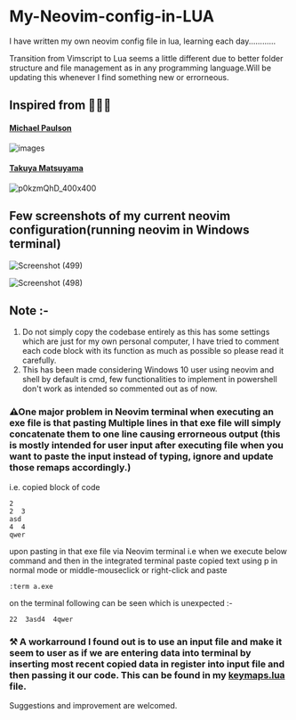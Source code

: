 # My-Neovim-config-in-LUA
I have written my own neovim config file in lua, learning each day............

Transition from Vimscript to Lua seems a little different due to better folder structure and file management as in any programming language.Will be updating this whenever I find something new or errorneous.

## Inspired from 🙏🏼👀 

#### [Michael Paulson](https://github.com/ThePrimeagen)

![images](https://github.com/JoydeepMallick/My-Neovim-config-in-LUA/assets/94801952/f0ee1da2-f33d-4a8b-a2dc-0ec8a80e5080)


#### [Takuya Matsuyama](https://github.com/craftzdog)

![p0kzmQhD_400x400](https://github.com/JoydeepMallick/My-Neovim-config-in-LUA/assets/94801952/8b59c107-e80b-44f9-98b8-832a69b67439)




## Few screenshots of my current neovim configuration(running neovim in Windows terminal)

![Screenshot (499)](https://user-images.githubusercontent.com/94801952/222431078-0d3abdda-2a69-4a7a-9dd7-1babc2db3258.png)

![Screenshot (498)](https://user-images.githubusercontent.com/94801952/222431141-953df07f-dce3-4b1a-8cdd-8a3bd2312c09.png)


## Note :-
1. Do not simply copy the codebase entirely as this has some settings which are just for my own personal computer, I have tried to comment each code block with its function as much as possible so please read it carefully.
2. This has been made considering Windows 10 user using neovim and shell by default is cmd, few functionalities to implement in powershell don't work as intended so commented out as of now.


### ⚠One major problem in Neovim terminal when executing an exe file is that pasting Multiple lines in that exe file will simply concatenate them to one line causing errorneous output (this is mostly intended for user input after executing file when you want to paste the input instead of typing, ignore and update those remaps accordingly.)

i.e.   copied block of code
```        
2
2  3
asd
4  4
qwer
```    

upon pasting in that exe file via Neovim terminal i.e when we execute below command and then in the integrated terminal paste copied text using p in normal mode or middle-mouseclick or right-click and paste

```vim
:term a.exe 
```

on the terminal following can be seen which is unexpected :-
```        
22  3asd4  4qwer
```

### ⚒ A workarround I found out is to use an input file and make it seem to user as if we are entering data into terminal by inserting most recent copied data in register into input file and then passing it our code. This can be found in my [keymaps.lua](https://github.com/JoydeepMallick/My-Neovim-config-in-LUA/blob/main/lua/keymaps.lua) file.
        
Suggestions and improvement are welcomed.
